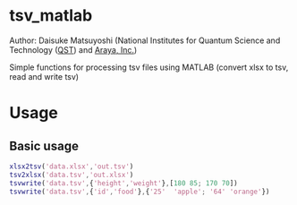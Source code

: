 # tsv_matlab
Author: Daisuke Matsuyoshi (National Institutes for Quantum Science and Technology ([QST](https://www.qst.go.jp/site/qst-english/)) and [Araya, Inc.](https://www.araya.org/))

Simple functions for processing tsv files using MATLAB (convert xlsx to tsv, read and write tsv)

# Usage

## Basic usage
```matlab
xlsx2tsv('data.xlsx','out.tsv')
tsv2xlsx('data.tsv','out.xlsx')
tsvwrite('data.tsv',{'height','weight'},[180 85; 170 70])
tsvwrite('data.tsv',{'id','food'},{'25'  'apple'; '64' 'orange'})
```

